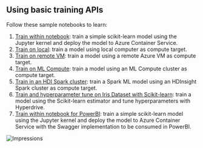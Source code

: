## Using basic training APIs

Follow these sample notebooks to learn:

1. [Train within notebook](train-within-notebook): train a simple scikit-learn model using the Jupyter kernel and deploy the model to Azure Container Service.
2. [Train on local](train-on-local): train a model using local computer as compute target.
3. [Train on remote VM](train-on-remote-vm): train a model using a remote Azure VM as compute target.
4. [Train on ML Compute](train-on-amlcompute): train a model using an ML Compute cluster as compute target.
5. [Train in an HDI Spark cluster](train-in-spark): train a Spark ML model using an HDInsight Spark cluster as compute target.
6. [Train and hyperparameter tune on Iris Dataset with Scikit-learn](train-hyperparameter-tune-deploy-with-sklearn): train a model using the Scikit-learn estimator and tune hyperparameters with Hyperdrive.
7. [Train within notebook for PowerBI](train-within-notebook-for-PowerBI): train a simple scikit-learn model using the Jupyter kernel and deploy the model to Azure Container Service with the Swagger implementation to be consumed in PowerBI.

 ![Impressions](https://PixelServer20190423114238.azurewebsites.net/api/impressions/MachineLearningNotebooks/how-to-use-azureml/training/README.png)
